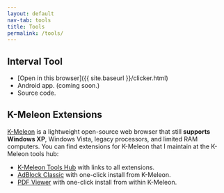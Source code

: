 ```yaml
---
layout: default
nav-tab: tools
title: Tools
permalink: /tools/
---
```


## Interval Tool

- [Open in this browser]({{ site.baseurl }}/clicker.html)
- Android app. (coming soon.)
- Source code.

## K-Meleon Extensions

[K-Meleon](http://kmeleonbrowser.org) is a lightweight open-source web browser that still **supports Windows XP**, Windows Vista, legacy processors, and limited RAM computers. You can find extensions for K-Meleon that I maintain at the K-Meleon tools hub:

- [K-Meleon Tools Hub](https://rjjiii.com/K-Meleon/) with links to all extensions.
- [AdBlock Classic](https://rjjiii.com/K-Meleon/AdBlockClassic/) with one-click install from K-Meleon.
- [PDF Viewer](https://rjjiii.com/K-Meleon/K-PDF/) with one-click install from within K-Meleon.


